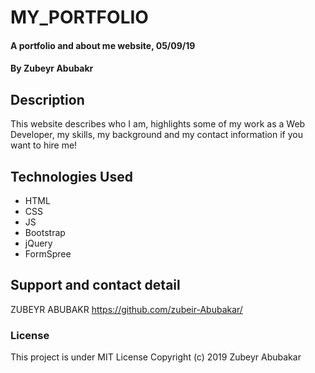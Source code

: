 # MY_PORTFOLIO
#### A portfolio and about me website, 05/09/19
#### By **Zubeyr Abubakr**
## Description
This website describes who I am, highlights some of my work as a Web Developer, my skills, my background and my contact information if you want to hire me!

## Technologies Used
- HTML
- CSS
- JS
- Bootstrap
- jQuery
- FormSpree
## Support and contact detail
ZUBEYR ABUBAKR https://github.com/zubeir-Abubakar/
### License
This project is under MIT License
Copyright (c) 2019 Zubeyr Abubakar
